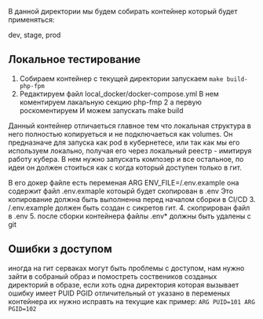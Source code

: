 В данной директории мы будем собирать контейнер который будет применяться:

dev, stage, prod 

## Локальное тестирование
1. Cобираем контейнер с текущей директории запускаем
`make build-php-fpm`
2. Редактируем файл local_docker/docker-compose.yml
   В нем коментируем лакальную секцию php-fmp 2 а первую роскоментируем
   И можем запускать make build 

Данный контейнер отличаеться главное тем что локальная структура в него полностью копируеться и не подключаеться
как  volumes.
Он предназначе для запуска как pod в кубернетесе, или так как мы его используем локально, получая его 
через локальный реестр - имитируя работу кубера. 
В нем нужно запускать композер и все остальное, по идеи он должен стоиться как с когда который доступен только в гит.

В его докер файле есть переменая ARG ENV_FILE=/.env.example 
она содержит файл .env.exmaple котоырй будет скопирован в .env
Это копирование должна быть выполненна перед началом сборки в CI/CD
3. /.env.example должен быть создан с сикретов гит.
4. скоприрован файл в .env
5. после сборки контейнера файлы .env* должны быть удалены с git


## Ошибки з доступом
иногда на гит серваках могут быть проблемы с доступом, нам нужно зайти в собраный образ
и помостреть соствеников созданых директорий в образе, если хоть одна директория 
которая вызывает ошибку  имеет PUID PGID отличительный от указано в переменых контейнера их 
нужно исправть на текущие как пример:
`
ARG PUID=101
ARG PGID=102
`
